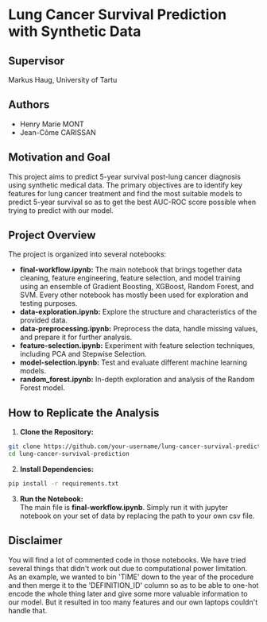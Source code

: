 # Lung Cancer Survival Prediction with Synthetic Data

## Supervisor
Markus Haug, University of Tartu  

## Authors
- Henry Marie MONT
- Jean-Côme CARISSAN

## Motivation and Goal
This project aims to predict 5-year survival post-lung cancer diagnosis using synthetic medical data. The primary objectives are to identify key features for lung cancer treatment and find the most suitable models to predict 5-year survival so as to get the best AUC-ROC score possible when trying to predict with our model.

## Project Overview
The project is organized into several notebooks:

- **final-workflow.ipynb:** The main notebook that brings together data cleaning, feature engineering, feature selection, and model training using an ensemble of Gradient Boosting, XGBoost, Random Forest, and SVM. Every other notebook has mostly been used for exploration and testing purposes.
- **data-exploration.ipynb:** Explore the structure and characteristics of the provided data.
- **data-preprocessing.ipynb:** Preprocess the data, handle missing values, and prepare it for further analysis.
- **feature-selection.ipynb:** Experiment with feature selection techniques, including PCA and Stepwise Selection.
- **model-selection.ipynb:** Test and evaluate different machine learning models.
- **random_forest.ipynb:** In-depth exploration and analysis of the Random Forest model.

## How to Replicate the Analysis
1. **Clone the Repository:**
```bash
git clone https://github.com/your-username/lung-cancer-survival-prediction.git
cd lung-cancer-survival-prediction
```

2. **Install Dependencies:**
```bash
pip install -r requirements.txt
```

3. **Run the Notebook:**  
The main file is **final-workflow.ipynb**. Simply run it with jupyter notebook on your set of data by replacing the path to your own csv file.

## Disclaimer  
You will find a lot of commented code in those notebooks. We have tried several things that didn't work out due to computational power limitation.  
As an example, we wanted to bin 'TIME' down to the year of the procedure and then merge it to the 'DEFINITION_ID' column so as to be able to one-hot encode the whole thing later and give some more valuable information to our model. But it resulted in too many features and our own laptops couldn't handle that.  
